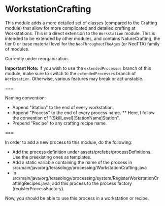 WorkstationCrafting
============

This module adds a more detailed set of classes (compared to the Crafting module) that allow for more complicated and
detailed crafting at Workstations. This is a direct extension to the `Workstation` module. This is intended to be
extended by other modules, and contains NatureCrafting, the tier 0 or base material level for the `NeoThroughoutTheAges`
(or NeoTTA) family of modules.

Currently under reorganization.

**Important Note:** If you wish to use the `extendedProcesses` branch of this module, make sure to switch to the
`extendedProcesses` branch of `Workstation`. Otherwise, various features may break or act unstable.

===

Naming convention:

* Append "Station" to the end of every workstation.
* Append "Process" to the end of every process name.
** Here, I follow the convention of "[SkillLevel][StationName]Station".
* Prepend "Recipe" to any crafting recipe name.

===

In order to add a new process to this module, do the following:

* Add the process definition under assets/prefabs/processDefinitions. Use the preexisting ones as templates.
* Add a static variable containing the name of the process in src/main/java/org/terasology/processing/WorkstationCrafting.java
* In src/main/java/org/terasology/processing/system/RegisterWorkstationCraftingRecipes.java, add this process to the process
factory (registerProcessFactory).

Now, you should be able to use this process in a workstation or recipe.